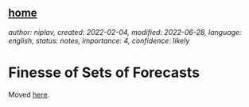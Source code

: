 [home](./index.md)
-------------------

*author: niplav, created: 2022-02-04, modified: 2022-06-28, language: english, status: notes, importance: 4, confidence: likely*

Finesse of Sets of Forecasts
=============================

Moved [here](./precision.html).
